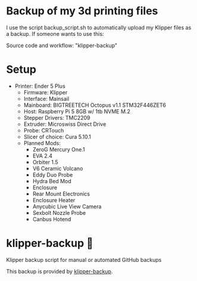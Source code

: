 # Backup of my 3d printing files
I use the script backup_script.sh to automatically upload my Klipper files as a backup. If someone wants to use this: 

Source code and workflow: "klipper-backup"

# Setup
+ Printer: Ender 5 Plus
  - Firmware: Klipper
  - Interface: Mainsail
  - Mainboard: BIGTREETECH Octopus v1.1 STM32F446ZET6
  - Host: Raspberry Pi 5 8GB w/ 1tb NVME M.2
  - Stepper Drivers: TMC2209
  - Extruder: Microswiss Direct Drive
  - Probe: CRTouch
  - Slicer of choice: Cura 5.10.1
  - Planned Mods:
    - ZeroG Mercury One.1
    - EVA 2.4
    - Orbiter 1.5
    - V6 Ceramic Volcano
    - Eddy Duo Probe
    - Hydra Bed Mod
    - Enclosure
    - Rear Mount Electronics
    - Enclosure Heater
    - Anycubic Live View Camera
    - Sexbolt Nozzle Probe
    - Canbus Hotend


# klipper-backup 💾 
Klipper backup script for manual or automated GitHub backups 

This backup is provided by [klipper-backup](https://github.com/Staubgeborener/klipper-backup).
